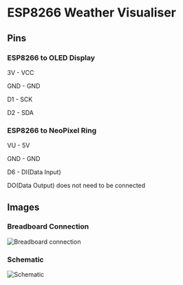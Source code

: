 # ESP8266 Weather Visualiser

## Pins

### ESP8266 to OLED Display

3V - VCC

GND - GND

D1 - SCK

D2 - SDA

### ESP8266 to NeoPixel Ring

VU - 5V

GND - GND

D6 - DI(Data Input)

DO(Data Output) does not need to be connected

## Images

### Breadboard Connection

![Breadboard connection](https://raw.githubusercontent.com/KevTango/ESP8266-Weather-Visualiser/img/ESP8266_NeoPixel_Indicator_Sketch_bb.jpg)

### Schematic

![Schematic](https://raw.githubusercontent.com/KevTango/ESP8266-Weather-Visualiser/img/ESP8266_NeoPixel_Indicator_Sketch_schem.jpg)
